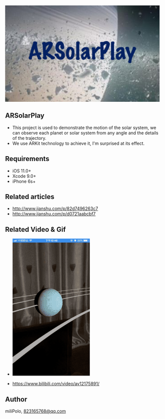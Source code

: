 ![ARSolarPlay](ARSolarPlay/Asset/cover.png)

## ARSolarPlay

- This project is used to demonstrate the motion of the solar system, we can observe each planet or solar system from any angle and the details of the trajectory.
- We use ARKit technology to achieve it, I'm surprised at its effect.


## Requirements

- iOS 11.0+
- Xcode 9.0+
- iPhone 6s+

## Related articles

- http://www.jianshu.com/p/82d7496263c7
- http://www.jianshu.com/p/d0721aabcbf7

## Related Video & Gif

- ![ARSolar.gif](ARSolarPlay/Asset/ARSolarPlay.gif)

- https://www.bilibili.com/video/av12175891/

## Author

miliPolo, 823165768@qq.com

 



